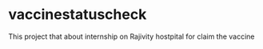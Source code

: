 # vaccinestatuscheck
This project that about internship on Rajivity hostpital for claim the vaccine 
